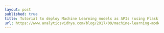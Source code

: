 ```yaml
---
layout: post
published: true
title: Tutorial to deploy Machine Learning models as APIs (using Flask)
url: https://www.analyticsvidhya.com/blog/2017/09/machine-learning-models-as-apis-using-flask/
---
```

